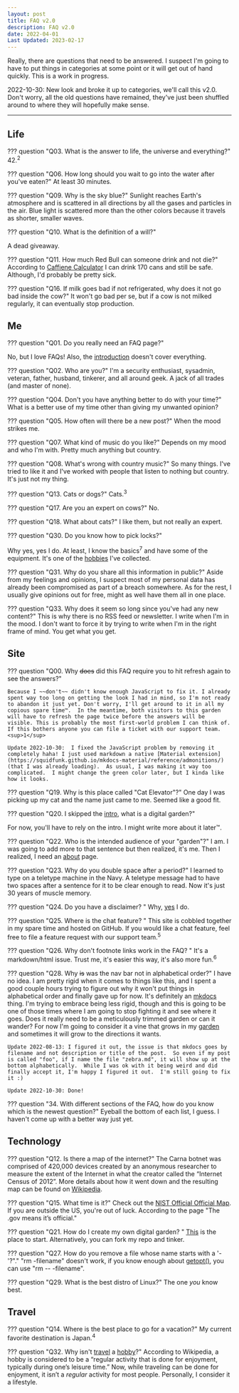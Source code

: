 ```yaml
---
layout: post
title: FAQ v2.0
description: FAQ v2.0
date: 2022-04-01
Last Updated: 2023-02-17
---
```


Really, there are questions that need to be answered. I suspect I'm going to have to put things in categories at some point or it will get out of hand quickly.  This is a work in progress.

2022-10-30: New look and broke it up to categories, we'll call this v2.0.  Don't worry, all the old questions have remained, they've just been shuffled around to where they will hopefully make sense.

***

## Life

??? question "Q03. What is the answer to life, the universe and everything?"
    42.<sup>2</sup>

??? question "Q06. How long should you wait to go into the water after you've eaten?"
    At least 30 minutes.

??? question "Q09. Why is the sky blue?"
    Sunlight reaches Earth's atmosphere and is scattered in all directions by all the gases and particles in the air. Blue light is scattered more than the other colors because it travels as shorter, smaller waves.

??? question "Q10. What is the definition of a will?"
    <div id="Q10"></div>A dead giveaway.

??? question "Q11. How much Red Bull can someone drink and not die?"
    According to [Caffiene Calculator](https://www.caffeineinformer.com/death-by-caffeine") I can drink 170 cans and still be safe.  Although, I'd probably be pretty sick.

??? question "Q16. If milk goes bad if not refrigerated, why does it not go bad inside the cow?"
    It won't go bad per se, but if a cow is not milked regularly, it can eventually stop production.


## Me

??? question "Q01. Do you really need an FAQ page?"
    <div id="Q01">No, but I love FAQs!  Also, the [introduction](/) doesn't cover everything.

??? question "Q02. Who are you?"
    I'm a security enthusiast, sysadmin, veteran, father, husband, tinkerer, and all around geek. A jack of all trades (and master of none).

??? question "Q04. Don't you have anything better to do with your time?"
    What is a better use of my time other than giving my unwanted opinion?

??? question "Q05. How often will there be a new post?"
    When the mood strikes me.

??? question "Q07. What kind of music do you like?"
    Depends on my mood and who I'm with.  Pretty much anything but country.

??? question "Q08. What's wrong with country music?"
    So many things. I've tried to like it and I've worked with people that listen to nothing but country. It's just not my thing.

??? question "Q13. Cats or dogs?"
    Cats.<sup>3</sup>

??? question "Q17. Are you an expert on cows?"
    No.

??? question "Q18. What about cats?"
    I like them, but not really an expert.

??? question "Q30. Do you know how to pick locks?"
    <div id="Q30"></div>Why yes, yes I do. At least, I know the basics<sup>7</sup> and have some of the equipment.  It's one of the [hobbies](/hobbies/) I've collected.

??? question "Q31. Why do you share all this information in public?"
    Aside from my feelings and opinions, I suspect most of my personal data has already been compromised as part of a breach somewhere.  As for the rest, I usually give opinions out for free, might as well have them all in one place.

??? question "Q33. Why does it seem so long since you've had any new content?"
    This is why there is no RSS feed or newsletter.  I write when I'm in the mood.  I don't want to force it by trying to write when I'm in the right frame of mind.  You get what you get. 

## Site

??? question "Q00. Why ~~does~~ did this FAQ require you to hit refresh again to see the answers?"

    Because I ~~don't~~ didn't know enough JavaScript to fix it. I already spent way too long on getting the look I had in mind, so I'm not ready to abandon it just yet. Don't worry, I'll get around to it in all my copious spare time™.  In the meantime, both visitors to this garden will have to refresh the page twice before the answers will be visible. This is probably the most first-world problem I can think of. If this bothers anyone you can file a ticket with our support team.<sup>1</sup>

    Update 2022-10-30:  I fixed the JavaScript problem by removing it completely haha! I just used markdown a native [Material extension](https://squidfunk.github.io/mkdocs-material/reference/admonitions/) (that I was already loading).  As usual, I was making it way too complicated.  I might change the green color later, but I kinda like how it looks.

??? question "Q19. Why is this place called "Cat Elevator"?"
    One day I was picking up my cat and the name just came to me.  Seemed like a good fit.

??? question "Q20. I skipped the [intro](/), what is a digital garden?"
    <div id="Q20"></div> For now, you'll have to rely on the intro. I might write more about it later™.

??? question "Q22. Who is the intended audience of your "garden"?"
    I am.  I was going to add more to that sentence but then realized, it's me. Then I realized, I need an [about](/about/) page.

??? question "Q23. Why do you double space after a period?"
    I learned to type on a teletype machine in the Navy.  A teletype message had to have two spaces after a sentence for it to be clear enough to read.  Now it's just 30 years of muscle memory.

??? question "Q24. Do you have a disclaimer? "
    Why, [yes](/about/) I do.

??? question "Q25. Where is the chat feature? "
    This site is cobbled together in my spare time and hosted on GitHub. If you would like a chat feature, feel free to file a feature request with our support team.<sup>5</sup>

??? question "Q26. Why don't footnote links work in the FAQ? "
    It's a markdown/html issue.  Trust me, it's easier this way, it's also more fun.<sup>6</sup>

??? question "Q28. Why ~~is~~ was the nav bar not in alphabetical order?"
    I have no idea.  I am pretty rigid when it comes to things like this, and I spent a good couple hours trying to figure out why it won't put things in alphabetical order and finally gave up for now.  It's definitely an [mkdocs](https://www.mkdocs.org) thing.  I'm trying to embrace being less rigid, though and this is going to be one of those times where I am going to stop fighting it and see where it goes.  Does it really need to be a meticulously trimmed garden or can it wander?  For now I'm going to consider it a vine that grows in my [garden](/) and sometimes it will grow to the directions it wants.

    Update 2022-08-13: I figured it out, the issue is that mkdocs goes by filename and not description or title of the post.  So even if my post is called "foo", if I name the file "zebra.md", it will show up at the bottom alphabetically.  While I was ok with it being weird and did finally accept it, I'm happy I figured it out.  I'm still going to fix it :)

    Update 2022-10-30: Done!

??? question "34. With different sections of the FAQ, how do you know which is the newest question?"
    Eyeball the bottom of each list, I guess.  I haven't come up with a better way just yet.

## Technology

??? question "Q12. Is there a map of the internet?"
    The Carna botnet was comprised of 420,000 devices created by an anonymous researcher to measure the extent of the Internet in what the creator called the “Internet Census of 2012”.  More details about how it went down and the resulting map can be found on [Wikipedia](https://en.wikipedia.org/wiki/Carna_botnet).

??? question "Q15. What time is it?"
    Check out the [NIST Official Official Map](https://www.time.gov/).  If you are outside the US, you're out of luck.  According to the page "The .gov means it’s official."

??? question "Q21. How do I create my own digital garden? "
    [This](https://lyz-code.github.io/blue-book/#make-your-own-digital-garden) is the place to start.  Alternatively, you can fork my repo and tinker.

??? question "Q27. How do you remove a file whose name starts with a '-'?"."
    "rm -filename" doesn't work, if you know enough about [getopt()](/tech/unix/getopts/)</a>, you can use "rm -- -filename".

??? question "Q29. What is the best distro of Linux?"
    The one *you* know best.



## Travel

??? question "Q14. Where is the best place to go for a vacation?"
    My current favorite destination is Japan.<sup>4</sup>

??? question "Q32. Why isn't [travel](/travel/) a [hobby](/hobbies/)?"
    According to Wikipedia, a hobby is considered to be a “regular activity that is done for enjoyment, typically during one’s leisure time.” Now, while traveling can be done for enjoyment, it isn’t a *regular* activity for most people. Personally, I consider it a lifestyle. 



[^Q00]: [Q00] To reach our support team, please use the chat feature.
[^Q03]: [Q03] From Hitchhiker's Guide to the Galaxy by Douglas Adams.
[^Q13]: [Q13] I started out as a dog person, but I've had good luck with cats.
[^Q14]: [Q14] I haven't been *everywhere* yet.
[^Q25]: [Q25] See footnote for Q00 above.
[^Q26]: [Q26] Fun, as in, not my problem.
[^Q30]: [Q30] I've picked a Master Lock #3 -> #6 and a few others.  Best thing to do while on a long call!
